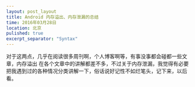 ```yaml
---
layout: post_layout
title: Android 内存溢出、内存泄漏的总结
time: 2016年03月28日
location: 北京
pulished: true
excerpt_separator: "Syntax"
---
```


对于这两点，几乎在阅读很多周刊啊，个人博客啊等，有事没事都会碰都一些文章，内存溢出 在各个文章中的讲解都差不多，不过关于内存泄漏，我觉得有必要把我遇到过的各种情况分类讲解一下，俗话说好记性不如烂笔头，记下来，以后看。

